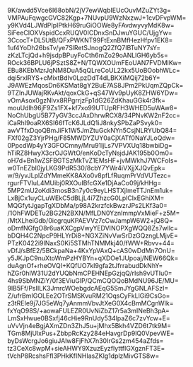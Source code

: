 9K/awdd5Vce6I68obN/2jV7ewWqbIEUcOuvMZuZYt3g=
VMPAuFqwgcGVC82Kgp+7NUvpU9WzNxzwJ+1cvDFvpWM=
y9KVd4LJWdPIpIPtkH69ruGiOOWe8yFAvdwyvyMdK8w=
SiFeeCIOXVspidCcxRUQV0ICDnxSnDJwuYGUC/UjgYw=
3CcocT+DL5UtB/QFxPWKNT99FtExnBMfHezHfpv1EK8=
1uf4YoDh26bsTv/ye7SlRetSJnogQ2ZfQ7IBTuNY7sY=
zKzLTcjQd+h9jsdpBPuyFoCth6mZo29oANLlGH6yb5s=
ROck36BPLU6jPSztS8Z+N/TQWXOUmFEoUAN7FVDMlKw=
EBu8KEbMzrJqNM8DuA5qQLreCoUL22kx5UoBOobhWLc=
dqi5rxlRYS+cMixtBdIv0LpzDdT4dLBKXiMQij72b6Y=
J9AWEzMqosDn6KSMat8gY2BuE7AS8JPm2PkUqmZQpCk=
9TZlnJUWajRKvAkt/qoxCkG+qS47Wv9pUyK8ZHW6YDw=
vOmAsox0gzNlvx8RPgrrjzFp1dG26ZdKhauGGk4r3fk=
mouUdlh96jF9Zs1FX+kf7xo99UTUpRFH3WHED5uWAw8=
NoChUbgU5B77yGV3ccJAxDhrwRCX8/34PNvKW2nF2cc=
iCaRhI9oaRX6SI66fTcK6JLdQ1iJ8nkySPbZaPSvyk0=
awVTfxDqoQBmJiFk1W5JmZtuGckNYn5CsjNLRYUbQ84=
FXf02gZ3YjrPHg/F85MWDYZUY0aCjXATf0NaYJLoQdw=
0PpcdWp4yY3GFOCmny/Mru91ljLs7VPVXUq18bwbiDg=
hTiRZ8HwyX3crOJGWtO/enKoDcTyNsjdJAK195b0Om0=
oH7d+Bn1wZSFBGTSzMkTvZ1EMsHF+jvMWkhJ7WCFoIs=
w0TnEZbI0jyLKG9PdR530/8cbY7YWr4iVXjjXJQvEpk=
w/9/yvJLplZdYMmeKK8AXo0v8pfLfRuqmPrVdVUTezc=
rgurFTVIuL4MUibj0RXOuIBfcGXe1DjAaCo09j/kHHg=
5MP2mU2oKdi3mosB3n7y0c9eyLHSTXjlmeTTJnEm1uk=
LxBjCx1uyCLuWEkC5dBLjL4i7ZhzcG0LplClxEGhiXM=
MQGfytJgapTgXDbMa/p98A2krzfckBwzrJPs2LKf3a0=
/1OhFWDETu2BG2N2BXN/MfLDN0YznImmpVxMieF+z5M=
/MtXLheiGdb/0icgrquKPAEVVz7cCwJampW6W2+jQ8Q=
oDmfNGfgO8r6uaKXCgpVwyYEDVINOPXgWQQ8Zs7wllc=
bDQH4C2NpcP9HLYrDi8+NGXZiNvVwSrDzGQzngLMjvE=
PTzK0422i9INaxS0Ki5STMhTNMMkj40/fWW+Rbvv+44=
vDfJ/sBfE2/5BCkpaNa+4KxYpVAxQ+cAS0wDdMn7OnU=
y5JKJpC9nuXtoWmPzHYBYn+qXDOe1JUpoaj/NEW66Qk=
duAgnOf+rheOVQI+KQfUO7kl9gfa2tJfrrabudDkNhY=
hZGr0hIW31U2dYUQbNmCPEHNEpGzjqQ/rIsh9vUTIu0=
4hs9SbMNZiY/0f3EViuGlP/QCmCQOQoBMdNU96JE/MU=
9lB5Ff/PsIILK3JmrcWOebgdcAEqG5SmJYgGNLAFSzI=
Z/ufrBmIGOLEe2OTrSMSKvuRM21OqsCyFkLlGi9CsGo=
z3tREIe9j7JG5eWq7yAnmmVbvJtXeG0X4cBmMCgnWIk=
fxYqO98S/+aowaFULEZR0UvNiZbZ17r5a3mINeBh3pA=
LmSxHwue0BSxfj46cHie9RnUdy534lpaZ6c7zvYcw+E=
uVvVjn4eBgjAXmZDn3ZhJ5u+jMhx5Bkh4VZD6t7tk9M=
TGm8MjUlxPus+ZbbpRcKzy284eHavgrDp9lQ0VpevWE=
byDsWcrgJo6giuJAlw8FjFhX7n30IrGs2zm454aZfds=
tz3CeXc8wpM+sieAHWY9XzuzEyzflyttfIGXgznFT3E=
tVchP8RcshsFfl3PHkKfINHIasZKlg1dplzMivGTS8w=
